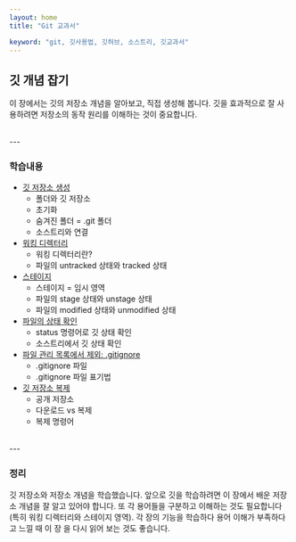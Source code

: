 ```yaml
---
layout: home
title: "Git 교과서"

keyword: "git, 깃사용법, 깃허브, 소스트리, 깃교과서"
---
```


## 깃 개념 잡기
이 장에서는 깃의 저장소 개념을 알아보고, 직접 생성해 봅니다. 깃을 효과적으로 잘 사용하려면 저장소의 동작 원리를 이해하는 것이 중요합니다.

<br>
---

### 학습내용
* [깃 저장소 생성](03.1)
    + 폴더와 깃 저장소
    + 초기화
    + 숨겨진 폴더 = .git 폴더
    + 소스트리와 연결
* [워킹 디렉터리](03.2)
    + 워킹 디렉터리란?
    + 파일의 untracked 상태와 tracked 상태
* [스테이지](03.3)
    + 스테이지 = 임시 영역
    + 파일의 stage 상태와 unstage 상태
    + 파일의 modified 상태와 unmodified 상태
* [파일의 상태 확인](03.4)
    + status 명령어로 깃 상태 확인
    + 소스트리에서 깃 상태 확인
* [파일 관리 목록에서 제외: .gitignore](03.5)
    + .gitignore 파일
    + .gitignore 파일 표기법
* [깃 저장소 복제](03.6)
    + 공개 저장소
    + 다운로드 vs 복제
    + 복제 명령어

<br>
---

### 정리
깃 저장소와 저장소 개념을 학습했습니다. 앞으로 깃을 학습하려면 이 장에서 배운
저장소 개념을 잘 알고 있어야 합니다. 또 각 용어들을 구분하고 이해하는 것도 필요합니다(특히 워킹 디렉터리와 스테이지 영역). 각 장의 기능을 학습하다 용어 이해가 부족하다고 느낄 때 이 장
을 다시 읽어 보는 것도 좋습니다.

<br><br>